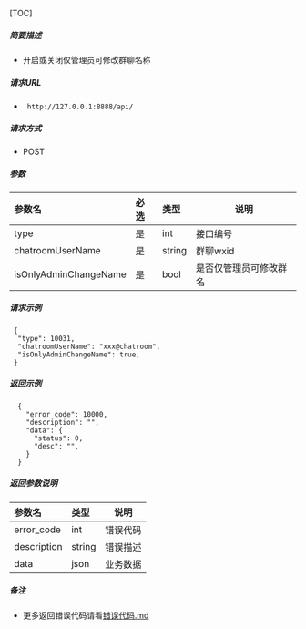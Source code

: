 

[TOC]
    
##### 简要描述

- 开启或关闭仅管理员可修改群聊名称

##### 请求URL
- ` http://127.0.0.1:8888/api/`
  
##### 请求方式
- POST 

##### 参数

|参数名|必选|类型|说明|
|:----    |:---|:----- |-----   |
|type |是  |int | 接口编号    |
|chatroomUserName |是  |string | 群聊wxid    |
|isOnlyAdminChangeName     |是  |bool | 是否仅管理员可修改群名    |

##### 请求示例

```
 {
  "type": 10031,
  "chatroomUserName": "xxx@chatroom",
  "isOnlyAdminChangeName": true,
 } 
```

##### 返回示例 

``` 
  {
    "error_code": 10000,
    "description": "",
    "data": {
      "status": 0,
      "desc": "",
    }
  }
```

##### 返回参数说明 

|参数名|类型|说明|
|:-----  |:-----|-----                           |
|error_code |int   |错误代码  |
|description|string|错误描述|
|data|json|业务数据|

##### 备注 

- 更多返回错误代码请看[错误代码.md](../错误代码.md)







